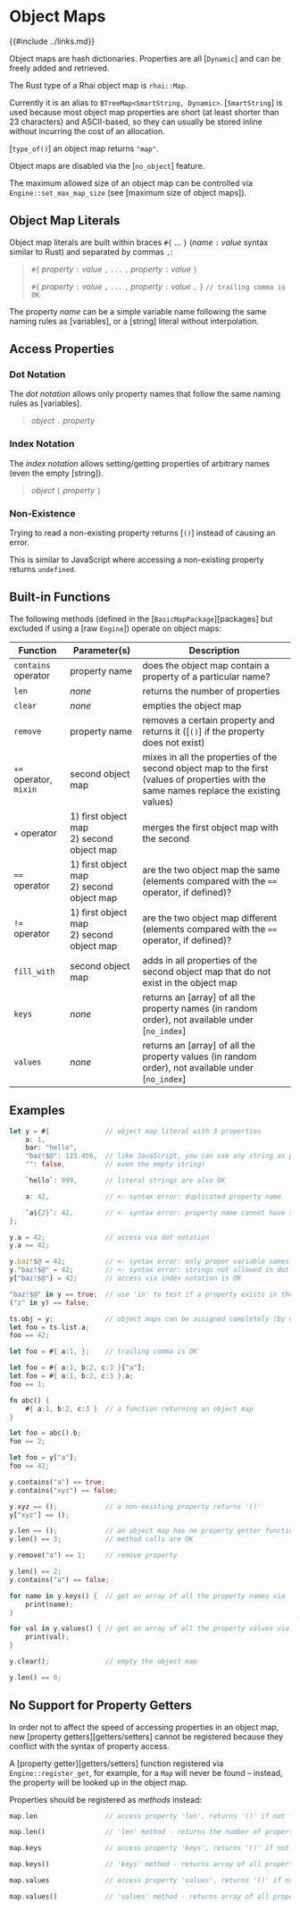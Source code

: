 Object Maps
===========

{{#include ../links.md}}

Object maps are hash dictionaries. Properties are all [`Dynamic`] and can be freely added and retrieved.

The Rust type of a Rhai object map is `rhai::Map`.

Currently it is an alias to `BTreeMap<SmartString, Dynamic>`.
[`SmartString`] is used because most object map properties are short (at least shorter than 23
characters) and ASCII-based, so they can usually be stored inline without incurring the cost of an allocation.

[`type_of()`] an object map returns `"map"`.

Object maps are disabled via the [`no_object`] feature.

The maximum allowed size of an object map can be controlled via `Engine::set_max_map_size`
(see [maximum size of object maps]).


Object Map Literals
------------------

Object map literals are built within braces `#{` ... `}` (_name_ `:` _value_ syntax similar to Rust)
and separated by commas `,`:

> `#{` _property_ `:` _value_ `,` `...` `,` _property_ `:` _value_ `}`
>
> `#{` _property_ `:` _value_ `,` `...` `,` _property_ `:` _value_ `,` `}`  `// trailing comma is OK`

The property _name_ can be a simple variable name following the same naming rules as [variables], or
a [string] literal without interpolation.


Access Properties
-----------------

### Dot Notation

The _dot notation_ allows only property names that follow the same naming rules as [variables].

> _object_ `.` _property_

### Index Notation

The _index notation_ allows setting/getting properties of arbitrary names (even the empty [string]).

> _object_ `[` _property_ `]`

### Non-Existence

Trying to read a non-existing property returns [`()`] instead of causing an error.

This is similar to JavaScript where accessing a non-existing property returns `undefined`.


Built-in Functions
-----------------

The following methods (defined in the [`BasicMapPackage`][packages] but excluded if using a [raw `Engine`])
operate on object maps:

| Function               | Parameter(s)                                 | Description                                                                                                                              |
| ---------------------- | -------------------------------------------- | ---------------------------------------------------------------------------------------------------------------------------------------- |
| `contains` operator    | property name                                | does the object map contain a property of a particular name?                                                                             |
| `len`                  | _none_                                       | returns the number of properties                                                                                                         |
| `clear`                | _none_                                       | empties the object map                                                                                                                   |
| `remove`               | property name                                | removes a certain property and returns it ([`()`] if the property does not exist)                                                        |
| `+=` operator, `mixin` | second object map                            | mixes in all the properties of the second object map to the first (values of properties with the same names replace the existing values) |
| `+` operator           | 1) first object map<br/>2) second object map | merges the first object map with the second                                                                                              |
| `==` operator          | 1) first object map<br/>2) second object map | are the two object map the same (elements compared with the `==` operator, if defined)?                                                  |
| `!=` operator          | 1) first object map<br/>2) second object map | are the two object map different (elements compared with the `==` operator, if defined)?                                                 |
| `fill_with`            | second object map                            | adds in all properties of the second object map that do not exist in the object map                                                      |
| `keys`                 | _none_                                       | returns an [array] of all the property names (in random order), not available under [`no_index`]                                         |
| `values`               | _none_                                       | returns an [array] of all the property values (in random order), not available under [`no_index`]                                        |


Examples
--------

```rust no_run
let y = #{              // object map literal with 3 properties
    a: 1,
    bar: "hello",
    "baz!$@": 123.456,  // like JavaScript, you can use any string as property names...
    "": false,          // even the empty string!

    `hello`: 999,       // literal strings are also OK

    a: 42,              // <- syntax error: duplicated property name

    `a${2}`: 42,        // <- syntax error: property name cannot have string interpolation
};

y.a = 42;               // access via dot notation
y.a == 42;

y.baz!$@ = 42;          // <- syntax error: only proper variable names allowed in dot notation
y."baz!$@" = 42;        // <- syntax error: strings not allowed in dot notation
y["baz!$@"] = 42;       // access via index notation is OK

"baz!$@" in y == true;  // use 'in' to test if a property exists in the object map
("z" in y) == false;

ts.obj = y;             // object maps can be assigned completely (by value copy)
let foo = ts.list.a;
foo == 42;

let foo = #{ a:1, };    // trailing comma is OK

let foo = #{ a:1, b:2, c:3 }["a"];
let foo = #{ a:1, b:2, c:3 }.a;
foo == 1;

fn abc() {
    #{ a:1, b:2, c:3 }  // a function returning an object map
}

let foo = abc().b;
foo == 2;

let foo = y["a"];
foo == 42;

y.contains("a") == true;
y.contains("xyz") == false;

y.xyz == ();            // a non-existing property returns '()'
y["xyz"] == ();

y.len == ();            // an object map has no property getter function
y.len() == 3;           // method calls are OK

y.remove("a") == 1;     // remove property

y.len() == 2;
y.contains("a") == false;

for name in y.keys() {  // get an array of all the property names via 'keys'
    print(name);
}

for val in y.values() { // get an array of all the property values via 'values'
    print(val);
}

y.clear();              // empty the object map

y.len() == 0;
```


No Support for Property Getters
------------------------------

In order not to affect the speed of accessing properties in an object map, new
[property getters][getters/setters] cannot be registered because they conflict with the syntax of
property access.

A [property getter][getters/setters] function registered via `Engine::register_get`, for example,
for a `Map` will never be found &ndash; instead, the property will be looked up in the object map.

Properties should be registered as _methods_ instead:

```rust no_run
map.len                 // access property 'len', returns '()' if not found

map.len()               // 'len' method - returns the number of properties

map.keys                // access property 'keys', returns '()' if not found

map.keys()              // 'keys' method - returns array of all property names

map.values              // access property 'values', returns '()' if not found

map.values()            // 'values' method - returns array of all property values
```
